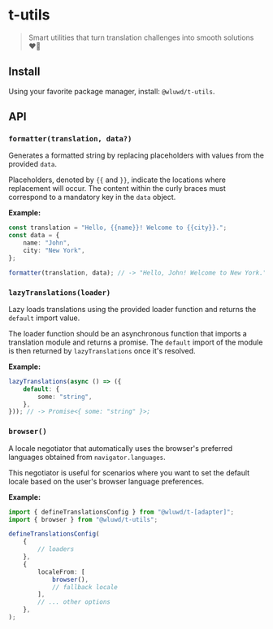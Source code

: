 # t-utils

> Smart utilities that turn translation challenges into smooth solutions ❤️‍🔥

## Install

Using your favorite package manager, install: `@wluwd/t-utils`.

## API

### `formatter(translation, data?)`

Generates a formatted string by replacing placeholders with values from the provided `data`.

Placeholders, denoted by `{{` and `}}`, indicate the locations where replacement will occur. The content within the curly braces must correspond to a mandatory key in the `data` object.

**Example:**

<!-- eslint-skip -->

```ts
const translation = "Hello, {{name}}! Welcome to {{city}}.";
const data = {
	name: "John",
	city: "New York",
};

formatter(translation, data); // -> "Hello, John! Welcome to New York."
```

### `lazyTranslations(loader)`

Lazy loads translations using the provided loader function and returns the `default` import value.

The loader function should be an asynchronous function that imports a translation module and returns a promise. The `default` import of the module is then returned by `lazyTranslations` once it's resolved.

**Example:**

<!-- eslint-skip -->

```ts
lazyTranslations(async () => ({
	default: {
		some: "string",
	},
})); // -> Promise<{ some: "string" }>;
```

### `browser()`

A locale negotiator that automatically uses the browser's preferred languages obtained from `navigator.languages`.

This negotiator is useful for scenarios where you want to set the default locale based on the user's browser language preferences.

**Example:**

<!-- eslint-skip -->

```ts
import { defineTranslationsConfig } from "@wluwd/t-[adapter]";
import { browser } from "@wluwd/t-utils";

defineTranslationsConfig(
	{
		// loaders
	},
	{
		localeFrom: [
			browser(),
			// fallback locale
		],
		// ... other options
	},
);
```
